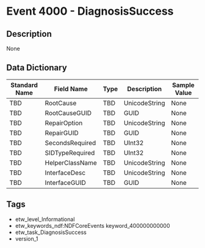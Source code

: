 # Event 4000 - DiagnosisSuccess

## Description
None

## Data Dictionary
|Standard Name|Field Name|Type|Description|Sample Value|
|---|---|---|---|---|
|TBD|RootCause|TBD|UnicodeString|None|None|
|TBD|RootCauseGUID|TBD|GUID|None|None|
|TBD|RepairOption|TBD|UnicodeString|None|None|
|TBD|RepairGUID|TBD|GUID|None|None|
|TBD|SecondsRequired|TBD|UInt32|None|None|
|TBD|SIDTypeRequired|TBD|UInt32|None|None|
|TBD|HelperClassName|TBD|UnicodeString|None|None|
|TBD|InterfaceDesc|TBD|UnicodeString|None|None|
|TBD|InterfaceGUID|TBD|GUID|None|None|

## Tags
* etw_level_Informational
* etw_keywords_ndf:NDFCoreEvents keyword_400000000000
* etw_task_DiagnosisSuccess
* version_1